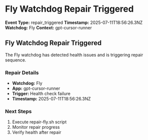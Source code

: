 # Fly Watchdog Repair Triggered

**Event Type:** repair_triggered
**Timestamp:** 2025-07-11T18:56:26.3NZ
**Watchdog:** Fly
**Context:** gpt-cursor-runner


## Fly Watchdog Repair Triggered

The Fly watchdog has detected health issues and is triggering repair sequence.

### Repair Details
- **Watchdog:** Fly
- **App:** gpt-cursor-runner
- **Trigger:** Health check failure
- **Timestamp:** 2025-07-11T18:56:26.3NZ

### Next Steps
1. Execute repair-fly.sh script
2. Monitor repair progress
3. Verify health after repair


